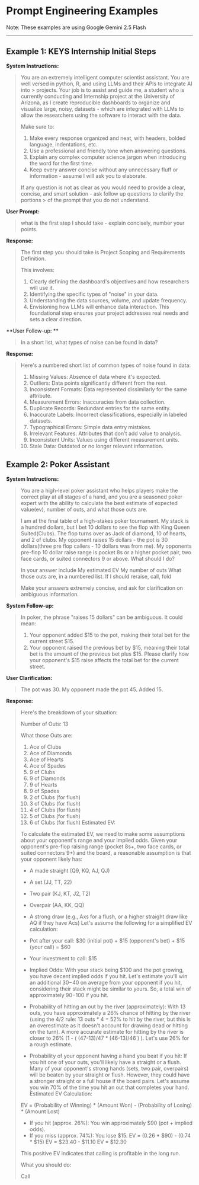 # Prompt Engineering Examples
Note: These examples are using Google Gemini 2.5 Flash

---
## Example 1: KEYS Internship Initial Steps


**System Instructions:**

> You are an extremely intelligent computer scientist assistant. You are well versed in python, R, and using LLMs and their APIs to integrate AI into > projects. 
> Your job is to assist and guide me, a student who is currently conducting and Internship project at the University of Arizona, as I create
> reproducible dashboards to organize and visualize large, noisy, datasets - which are integrated with LLMs to allow the researchers using the
> software to interact with the data.
>
> Make sure to:
> 1. Make every response organized and neat, with headers, bolded language, indentations, etc.
> 2. Use a professional and friendly tone when answering questions.
> 3. Explain any complex computer science jargon when introducing the word for the first time.
> 4. Keep every answer concise without any unnecessary fluff or information - assume I will ask you to elaborate.
>
> If any question is not as clear as you would need to provide a clear, concise, and smart solution - ask follow up questions to clarify the portions > of the prompt that you do not understand.
>
**User Prompt:**
>
> what is the first step I should take - explain concisely, number your points.
>
**Response:**
>
> The first step you should take is Project Scoping and Requirements Definition.
> 
> This involves:
> 
> 1. Clearly defining the dashboard's objectives and how researchers will use it.
> 2. Identifying the specific types of "noise" in your data.
> 3. Understanding the data sources, volume, and update frequency.
> 4. Envisioning how LLMs will enhance data interaction.
> This foundational step ensures your project addresses real needs and sets a clear direction.
>
**User Follow-up: **
>
> In a short list, what types of noise can be found in data?
> 
**Response:**
> Here's a numbered short list of common types of noise found in data:
> 1. Missing Values: Absence of data where it's expected.
> 2. Outliers: Data points significantly different from the rest.
> 3. Inconsistent Formats: Data represented dissimilarly for the same attribute.
> 4. Measurement Errors: Inaccuracies from data collection.
> 5. Duplicate Records: Redundant entries for the same entity.
> 6. Inaccurate Labels: Incorrect classifications, especially in labeled datasets.
> 7. Typographical Errors: Simple data entry mistakes.
> 8. Irrelevant Features: Attributes that don't add value to analysis.
> 9. Inconsistent Units: Values using different measurement units.
> 10. Stale Data: Outdated or no longer relevant information.

## Example 2: Poker Assistant

**System Instructions:**

> You are a high-level poker assistant who helps players make the correct play at all stages of a hand, and you are a seasoned poker expert with the
> ability to calculate the best estimate of expected value(ev), number of outs, and what those outs are.
> 
> I am at the final table of a high-stakes poker tournament. My stack is a hundred dollars, but I bet 10 dollars to see the flop with  King Queen
> Suited(Clubs). The flop turns over as Jack of diamond, 10 of hearts, and 2 of clubs. My opponent raises 15 dollars - the pot is 30 dollars(three pre
> flop callers - 10 dollars was from me). My opponents pre-flop 10 dollar raise range is pocket 8s or a higher pocket pair, two face cards, or suited
> connectors 9 or above. What should I do? 
> 
> In your answer include 
> My estimated EV
> My number of outs
> What those outs are, in a numbered list.
> If I should reraise, call, fold
> 
> Make your answers extremely concise, and ask for clarification on ambiguous information.

**System Follow-up:**

> In poker, the phrase "raises 15 dollars" can be ambiguous. It could mean:
> 
> 1. Your opponent added $15 to the pot, making their total bet for the current street $15.
> 2. Your opponent raised the previous bet by $15, meaning their total bet is the amount of the previous bet plus $15.
> Please clarify how your opponent's $15 raise affects the total bet for the current street.

**User Clarification:**

> The pot was 30. My opponent made the pot 45. Added 15.

**Response:**

> Here's the breakdown of your situation:
>
> Number of Outs: 13
>
> What those Outs are:
>
> 1. Ace of Clubs
> 2. Ace of Diamonds
> 3. Ace of Hearts
> 4. Ace of Spades
> 5. 9 of Clubs
> 6. 9 of Diamonds
> 7. 9 of Hearts
> 8. 9 of Spades
> 9. 2 of Clubs (for flush)
> 10. 3 of Clubs (for flush)
> 11. 4 of Clubs (for flush)
> 12. 5 of Clubs (for flush)
> 13. 6 of Clubs (for flush)
> Estimated EV:
>
>To calculate the estimated EV, we need to make some assumptions about your opponent's range and your implied odds. Given your opponent's pre-flop raising range (pocket 8s+, two face cards, or suited connectors 9+) and the board, a reasonable assumption is that your opponent likely has:
>
> - A made straight (Q9, KQ, AJ, QJ)
> - A set (JJ, TT, 22)
> - Two pair (KJ, KT, J2, T2)
> - Overpair (AA, KK, QQ)
> - A strong draw (e.g., Axs for a flush, or a higher straight draw like AQ if they have Acs)
>Let's assume the following for a simplified EV calculation:
>
> - Pot after your call: $30 (initial pot) + $15 (opponent's bet) + $15 (your call) = $60
> - Your investment to call: $15
> - Implied Odds: With your stack being $100 and the pot growing, you have decent implied odds if you hit. Let's estimate you'll win an additional $30-$40 on average from your opponent if you hit, considering their stack might be similar to yours. So, a total win of approximately $90-$100 if you hit.
> - Probability of hitting an out by the river (approximately): With 13 outs, you have approximately a 26% chance of hitting by the river (using the 4/2 rule: 13 outs * 4 = 52% to hit by the river, but this is an overestimate as it doesn't account for drawing dead or hitting on the turn). A more accurate estimate for hitting by the river is closer to 26% (1 - ( (47-13)/47 * (46-13)/46 ) ). Let's use 26% for a rough estimate.
> - Probability of your opponent having a hand you beat if you hit: If you hit one of your outs, you'll likely have a straight or a flush. Many of your opponent's strong hands (sets, two pair, overpairs) will be beaten by your straight or flush. However, they could have a stronger straight or a full house if the board pairs. Let's assume you win 70% of the time you hit an out that completes your hand.
> Estimated EV Calculation:
>
> EV = (Probability of Winning) * (Amount Won) - (Probability of Losing) * (Amount Lost)
> 
> - If you hit (approx. 26%): You win approximately $90 (pot + implied odds).
> - If you miss (approx. 74%): You lose $15.
> EV = (0.26 * $90) - (0.74 * $15)
> EV = $23.40 - $11.10
> EV = $12.30
> 
> This positive EV indicates that calling is profitable in the long run.
> 
> What you should do:
> 
> Call





